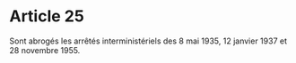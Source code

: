 # Article 25

Sont abrogés les arrêtés interministériels des 8 mai 1935, 12 janvier 1937 et 28 novembre 1955.
